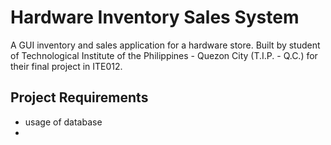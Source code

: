 # Hardware Inventory Sales System

A GUI inventory and sales application for a hardware store. Built by student of Technological Institute of the Philippines - Quezon City (T.I.P. - Q.C.) for their final project in ITE012.

## Project Requirements
 - usage of database
 -